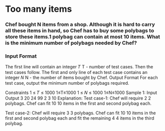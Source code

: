 # Too many items
### Chef bought N items from a shop. Although it is hard to carry all these items in hand, so Chef has to buy some polybags to store these items.1 polybag can contain at most 10 items. What is the minimum number of polybags needed by Chef?

### Input Format
The first line will contain an integer 
𝑇
T - number of test cases. Then the test cases follow.
The first and only line of each test case contains an integer 
𝑁
N - the number of items bought by Chef.
Output Format
For each test case, output the minimum number of polybags required.

Constraints
1
≤
𝑇
≤
1000
1≤T≤1000
1
≤
𝑁
≤
1000
1≤N≤1000
Sample 1:
Input
Output
3
20
24
99
2
3
10
Explanation:
Test case-1: Chef will require 
2
2 polybags. Chef can fit 
10
10 items in the first and second polybag each.

Test case-2: Chef will require 
3
3 polybags. Chef can fit 
10
10 items in the first and second polybag each and fit the remaining 
4
4 items in the third polybag.